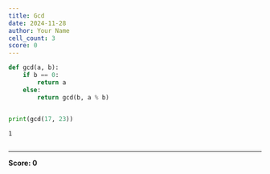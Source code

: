 ```yaml
---
title: Gcd
date: 2024-11-28
author: Your Name
cell_count: 3
score: 0
---
```


```python
def gcd(a, b):
    if b == 0:  
        return a
    else:
        return gcd(b, a % b)
    
```


```python
print(gcd(17, 23))
```

    1



```python

```


---
**Score: 0**
